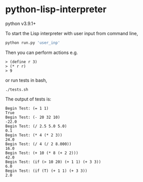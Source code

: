 # python-lisp-interpreter

python v3.9.1+

To start the Lisp interpreter with user input from command line,

```python
python run.py 'user_inp'
```
Then you can perform actions e.g.
```
> (define r 3)
> (* r r)
> 9
```

or run tests in bash,

```
./tests.sh
```
The output of tests is:
```
Begin Test: (= 1 1)
True
Begin Test: (- 20 32 10)
-22.0
Begin Test: (/ 2.5 5.0 5.0)
0.1
Begin Test: (* 4 (* 2 3))
24.0
Begin Test: (/ 4 (/ 2 8.000))
16.0
Begin Test: (+ 10 (* 8 (+ 2 2)))
42.0
Begin Test: (if (> 10 20) (+ 1 1) (+ 3 3))
6.0
Begin Test: (if (T) (+ 1 1) (+ 3 3))
2.0
```
